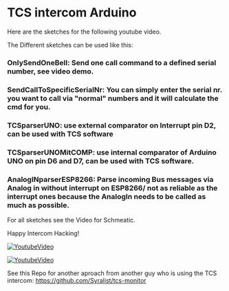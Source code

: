 # TCS intercom Arduino

Here are the sketches for the following youtube video.

The Different sketches can be used like this: 


### OnlySendOneBell: Send one call command to a defined serial number, see video demo.

### SendCallToSpecificSerialNr: You can simply enter the serial nr. you want to call via "normal" numbers and it will calculate the cmd for you.

### TCSparserUNO: use external comparator on Interrupt pin D2, can be used with TCS software

### TCSparserUNOMitCOMP: use internal comparator of Arduino UNO on pin D6 and D7, can be used with TCS software.

### AnalogINparserESP8266: Parse incoming Bus messages via Analog in without interrupt on ESP8266/ not as reliable as the interrupt ones because the AnalogIn needs to be called as much as possible.

For all sketches see the Video for Schmeatic.

Happy Intercom Hacking!


[![YoutubeVideo](https://img.youtube.com/vi/xFLoauqj9yA/0.jpg)](https://www.youtube.com/watch?v=xFLoauqj9yA)


[![YoutubeVideo](https://img.youtube.com/vi/TMwRrWqhUkE/0.jpg)](https://www.youtube.com/watch?v=TMwRrWqhUkE)


See this Repo for another aproach from another guy who is using the TCS intercom: https://github.com/Syralist/tcs-monitor
